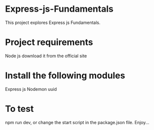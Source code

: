 # Express-js-Fundamentals
This project explores Express  js Fundamentals.

# Project requirements
Node js download it from the official site

# Install the following modules
Express js
Nodemon 
uuid

# To test
npm run dev, or change the start script in the package.json file. Enjoy...
